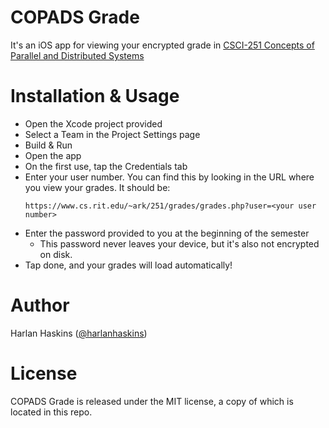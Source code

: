 # COPADS Grade

It's an iOS app for viewing your encrypted grade in [CSCI-251 Concepts of Parallel and Distributed Systems](https://www.cs.rit.edu/~ark/251)

# Installation & Usage

- Open the Xcode project provided
- Select a Team in the Project Settings page
- Build & Run
- Open the app
- On the first use, tap the Credentials tab
- Enter your user number. You can find this by looking in the URL where you view
  your grades. It should be:
  ```
  https://www.cs.rit.edu/~ark/251/grades/grades.php?user=<your user number>
  ```
- Enter the password provided to you at the beginning of the semester
  - This password never leaves your device, but it's also not encrypted on disk.
- Tap done, and your grades will load automatically!

# Author

Harlan Haskins ([@harlanhaskins](https://github.com/harlanhaskins))

# License

COPADS Grade is released under the MIT license, a copy of which is located in
this repo.

